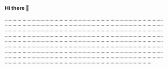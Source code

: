 ### Hi there 👋

...................................................................................................................................................................................................................................................................................................................................................................................................................................................................................................................................................................................................................................................................................................................................................................................................................................................................................................................................................................................................................................................................................................................................................